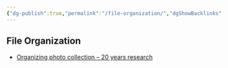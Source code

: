 ```yaml
---
{"dg-publish":true,"permalink":"/file-organization/","dgShowBacklinks":true,"dgShowLocalGraph":true}
---
```



## File Organization

- [Organizing photo collection – 20 years research](https://mnaoumov.wordpress.com/2021/04/18/organizing-photo-collection-20-years-research/)